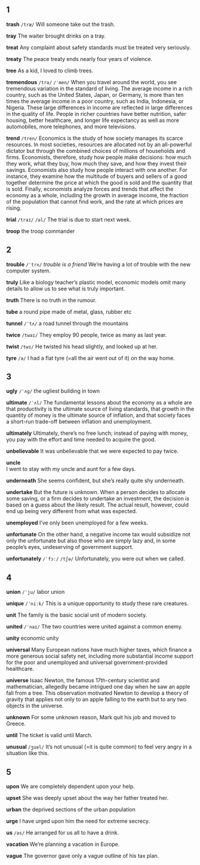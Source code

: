 ## 1


**trash** 
`/træ/`
Will someone take out the trash.

**tray** 
The waiter brought drinks on a tray.

**treat** 
Any complaint about safety standards must be treated very seriously.

**treaty** 
The peace treaty ends nearly four years of violence.

**tree** 
As a kid, I loved to climb trees.

**tremendous** 
`/trə/` `/ˈmen/`
When you travel around the world, you see tremendous variation in the standard of living. The average income in a rich country, such as the United States, Japan, or Germany, is more than ten times the average income in a poor country, such as India, Indonesia, or Nigeria. These large differences in income are reflected in large differences in the quality of life. People in richer countries have better nutrition, safer housing, better healthcare, and longer life expectancy as well as more automobiles, more telephones, and more televisions.

**trend** 
`/tren/`
Economics is the study of how society manages its scarce resources. 
In most societies, resources are allocated not by an all-powerful dictator but through the combined choices of millions of households and firms. 
Economists, therefore, study how people make decisions: how much they work, what they buy, how much they save, and how they invest their savings. 
Economists also study how people interact with one another. 
For instance, they examine how the multitude of buyers and sellers of a good together determine the price at which the good is sold and the quantity that is sold. 
Finally, economists analyze forces and trends that affect the economy as a whole, including the growth in average income, the fraction of the population that cannot find work, and the rate at which prices are rising.

**trial** 
`/traɪ/` `/əl/`
The trial is due to start next week.

**troop** 
the troop commander

## 2
**trouble** 
`/ˈtrʌ/`
*trouble is a friend*
We’re having a lot of trouble with the new computer system.



**truly** 
Like a biology teacher’s plastic model, economic models omit many details to allow us to see what is truly important.

**truth** 
There is no truth in the rumour.

**tube** 
a round pipe made of metal, glass, rubber etc



**tunnel** 
`/ˈtʌ/`
a road tunnel through the mountains

**twice** 
`/twaɪ/`
They employ 90 people, twice as many as last year.

**twist** 
`/twɪ/`
He twisted his head slightly, and looked up at her.

**tyre** 
`/ə/`
I had a flat tyre (=all the air went out of it) on the way home.

## 3
**ugly** 
`/ˈʌɡ/`
the ugliest building in town

**ultimate** 
`/ˈʌl/`
The fundamental lessons about the economy as a whole are that productivity is the ultimate source
of living standards, that growth in the quantity of money is the ultimate source of inflation, and that society
faces a short-run trade-off between inflation and unemployment.

**ultimately** 
Ultimately, there’s no free lunch; instead of paying with money, you pay with the effort and time needed to acquire the good.

**unbelievable** 
It was unbelievable that we were expected to pay twice.

**uncle**  
I went to stay with my uncle and aunt for a few days.

**underneath** 
She seems confident, but she’s really quite shy underneath.

**undertake** 
But the future is unknown. When a person decides to allocate some saving, or a firm decides to undertake an investment, the decision is based on a
guess about the likely result. The actual result, however, could end up being very different from what was expected.

**unemployed** 
I’ve only been unemployed for a few weeks.

**unfortunate** 
On the other hand, a negative income tax would subsidize not only the unfortunate but also those who are simply lazy and, in some people’s eyes, undeserving of government support.

**unfortunately** 
`/ˈfɔː/` `/tʃə/`
Unfortunately, you were out when we called.

## 4
**union** 
`/ˈju/`
labor union

**unique** 
`/ˈniːk/`
This is a unique opportunity to study these rare creatures.

**unit** 
The family is the basic social unit of modern society.

**united** 
`/ˈnaɪ/`
The two countries were united against a common enemy.

**unity** 
economic unity

**universal** 
Many European nations have much higher taxes, which finance a more generous social safety net, including more substantial income support for the poor and
unemployed and universal government-provided healthcare.

**universe** 
Isaac Newton, the famous 17th-century scientist and mathematician, allegedly became intrigued one day when he saw an apple fall from a tree. This observation motivated Newton to develop a theory of gravity that applies not only to an apple falling to the earth but to any two objects in the universe.

**unknown** 
For some unknown reason, Mark quit his job and moved to Greece.

**until** 
The ticket is valid until March.

**unusual** 
`/ʒuəl/`
It’s not unusual (=it is quite common) to feel very angry in a situation like this.

## 5
**upon** 
We are completely dependent upon your help.

**upset** 
She was deeply upset about the way her father treated her.

**urban** 
the deprived sections of the urban population

**urge** 
I have urged upon him the need for extreme secrecy.

**us** 
`/əs/`
He arranged for us all to have a drink.

**vacation**
We’re planning a vacation in Europe.

**vague** 
The governor gave only a vague outline of his tax plan.